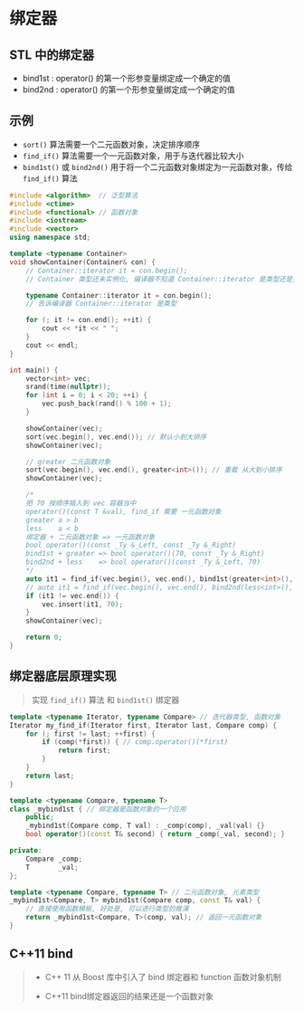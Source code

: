 # 绑定器

## STL 中的绑定器

+ bind1st : operator() 的第一个形参变量绑定成一个确定的值
+ bind2nd : operator() 的第一个形参变量绑定成一个确定的值

## 示例

+ `sort()` 算法需要一个二元函数对象，决定排序顺序
+ `find_if()` 算法需要一个一元函数对象，用于与迭代器比较大小
+ `bind1st()` 或 `bind2nd()` 用于将一个二元函数对象绑定为一元函数对象，传给 `find_if()` 算法

```c++
#include <algorithm>  // 泛型算法
#include <ctime>
#include <functional> // 函数对象
#include <iostream>
#include <vector>
using namespace std;

template <typename Container>
void showContainer(Container& con) {
    // Container::iterator it = con.begin();
    // Container 类型还未实例化, 编译器不知道 Container::iterator 是类型还是变量

    typename Container::iterator it = con.begin();
    // 告诉编译器 Container::iterator 是类型

    for (; it != con.end(); ++it) {
        cout << *it << " ";
    }
    cout << endl;
}

int main() {
    vector<int> vec;
    srand(time(nullptr));
    for (int i = 0; i < 20; ++i) {
        vec.push_back(rand() % 100 + 1);
    }

    showContainer(vec);
    sort(vec.begin(), vec.end()); // 默认小到大排序
    showContainer(vec);

    // greater 二元函数对象
    sort(vec.begin(), vec.end(), greater<int>()); // 重载 从大到小排序
    showContainer(vec);

    /*
    把 70 按顺序插入到 vec 容器当中
    operator()(const T &val), find_if 需要 一元函数对象
    greater a > b
    less    a < b
    绑定器 + 二元函数对象 => 一元函数对象
    bool operator()(const _Ty &_Left, const _Ty &_Right)
    bind1st + greater => bool operator()(70, const _Ty &_Right)
    bind2nd + less    => bool operator()(const _Ty &_Left, 70)
    */
    auto it1 = find_if(vec.begin(), vec.end(), bind1st(greater<int>(), 70));
    // auto it1 = find_if(vec.begin(), vec.end(), bind2nd(less<int>(), 70));
    if (it1 != vec.end()) {
        vec.insert(it1, 70);
    }
    showContainer(vec);

    return 0;
}
```

## 绑定器底层原理实现

> 实现 `find_if()` 算法 和 `bind1st()` 绑定器 

```c++
template <typename Iterator, typename Compare> // 迭代器类型, 函数对象
Iterator my_find_if(Iterator first, Iterator last, Compare comp) {
    for (; first != last; ++first) {
        if (comp(*first)) { // comp.operator()(*first)
            return first;
        }
    }
    return last;
}

template <typename Compare, typename T>
class _mybind1st { // 绑定器是函数对象的一个应用
    public;
    _mybind1st(Compare comp, T val) : _comp(comp), _val(val) {}
    bool operator()(const T& second) { return _comp(_val, second); }

private:
    Compare _comp;
    T       _val;
};

template <typename Compare, typename T> // 二元函数对象, 元素类型
_mybind1st<Compare, T> mybind1st(Compare comp, const T& val) {
    // 直接使用函数模板, 好处是, 可以进行类型的推演
    return _mybind1st<Compare, T>(comp, val); // 返回一元函数对象
}
```

## C++11 bind

> + C++ 11 从 Boost 库中引入了 bind 绑定器和 function 函数对象机制
>
> + C++11 bind绑定器返回的结果还是一个函数对象

